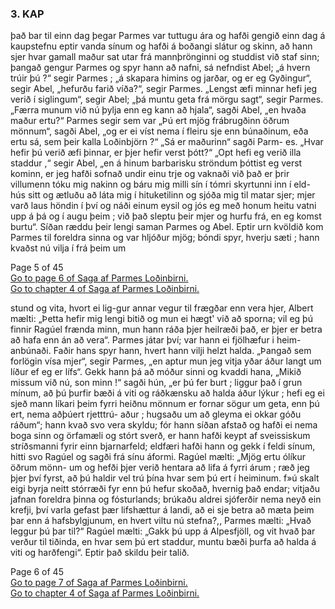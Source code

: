### 3. KAP

<p> 
    það bar til einn dag þegar Parmes var tuttugu ára og
    hafði gengið einn dag á kaupstefnu eptir vanda sínum og
    hafði á boðangi slátur og skinn, að hann sjer hvar gamall
    maður sat utar frá mannþrönginni og studdist við staf sinn;
    þangað gengur Parmes og spyr hann að nafni, sá nefndist
    Abel; „á hvern trúir þú ?“ segir Parmes ; „á skapara himins
    og jarðar, og er eg Gyðingur“, segir Abel, „hefurðu farið
    víða?“, segir Parmes. „Lengst æfi minnar hefi jeg verið í
    siglingum“, segir Abel; „þá muntu geta frá mörgu sagt“,
    segir Parmes. „Færra munum við nú þylja enn eg kann að
    hjala“, sagði Abel, „en hvaða maður ertu?“ Parmes segir sem
    var „Þú ert mjög frábrugðinn öðrum mönnum“, sagði Abel,
    „og er ei víst nema í fleiru sje enn búnaðinum, eða ertu sá,
    sem þeir kalla Loðinbjörn ?“ „Sá er maðurinn“ sagði Parm-
    es. „Hvar hefir þú verið æfi þinnar, er þjer hefir verst þótt?“
    „Opt hefi eg verið illa staddur ,“ segir Abel, „en á hinum
    barbarisku ströndum þóttist eg verst kominn, er jeg hafði sofnað
    undir einu trje og vaknaði við það er þrir villumenn tóku
    mig nakinn og báru mig milli sín í tómri skyrtunni inn í eld-
    hús sitt og ætluðu að láta mig í hituketilinn og sjóða mig til
    matar sjer; mjer varð laus höndin í því og náði einum eysil
    og jós eg með honum heitu vatni upp á þá og í augu þeim ;
    við það sleptu þeir mjer og hurfu frá, en eg komst burtu“.
    Síðan ræddu þeir lengi saman Parmes og Abel. Eptir urn
    kvöldið kom Parmes til foreldra sinna og var hljóður mjög;
    bóndi spyr, hverju sæti ; hann kvaðst nú vilja í frá þeim um
</p>

Page 5 of 45 <br/>
[Go to page 6 of Saga af Parmes Loðinbirni.](https://baekur-online.github.io/jon-bjarnason-online/saga-af-parmes-lodinbirni-page-06.html) <br/>
[Go to chapter 4 of Saga af Parmes Loðinbirni.](https://baekur-online.github.io/jon-bjarnason-online/saga-af-parmes-lodinbirni-page-07.html#4-kap)

<p>  
    stund og vita, hvort ei lig-gur annar vegur til frægðar enn vera
    hjer, Albert mælti: „Þetta hefir mig lengi bitið og mun ei
    hægt' við að sporna; vil eg þú finnir Ragúel frænda minn,
    mun hann ráða þjer heilræði það, er þjer er betra að hafa enn
    án að vera“. Parmes játar því; var hann ei fjölhæfur i heim-
    anbúnaði. Faðir hans spyr hann, hvert hann vilji helzt halda.
    „Þangað sem forlögin vísa mjer“, segir Parmes, „en aptur
    mun jeg vitja yðar áður langt um líður ef eg er lífs“. Gekk
    hann þá að móður sinni og kvaddi hana, „Mikið missum við
    nú, son minn !“ sagði hún, „er þú fer burt ; liggur það í grun
    mínum, að þú þurfir bæði á viti og ráðkænsku að halda áður
    lýkur ; hefi eg ei sjeð mann líkari þeim fyrri heiðnu mönnum
    er fornar sögur um geta, enn þú ert, nema aðþúert rjetttrú-
    aður ; hugsaðu um að gleyma ei okkar góðu ráðum“; hann
    kvað svo vera skyldu; fór hann síðan afstað og hafði ei nema
    boga sinn og örfamæli og stórt sverð, er hann hafði keypt
    af sveissiskum stríðsmanni fyrir einn bjarnarfeld; eldfæri hafði
    hann og gekk í feldi sínum, hitti svo Ragúel og sagði frá
    sínu áformi. Ragúel mælti: „Mjög ertu ólíkur öðrum mönn-
    um og hefði þjer verið hentara að lifa á fyrri árum ; ræð jeg
    þjer því fyrst, að þú haldir vel trú þína hvar sem þú ert í
    heiminum. f»ú skalt eigi byrja neitt stórræði fyr enn þú hefur
    skoðað, hvernig það endar; vitjaðu jafnan foreldra þinna og
    fósturlands; brúkaðu aldrei sjóferðir nema neyð ein krefji, því
    varla gefast þær lifshættur á landi, að ei sje betra að mæta þeim
    þar enn á hafsbylgjunum, en hvert viltu nú stefna?,, Parmes
    mælti: „Hvað leggur þú þar til?“ Ragúel mælti: „Gakk þú
    upp á Alpesfjöll, og vit hvað þar verður til tiðinda, en hvar
    sem þú ert staddur, muntu bæði þurfa að halda á viti og
    harðfengi“. Eptir það skildu þeir talið.
    </p>


Page 6 of 45 <br/>
[Go to page 7 of Saga af Parmes Loðinbirni.](https://baekur-online.github.io/jon-bjarnason-online/saga-af-parmes-lodinbirni-page-07.html) <br/>
[Go to chapter 4 of Saga af Parmes Loðinbirni.](https://baekur-online.github.io/jon-bjarnason-online/saga-af-parmes-lodinbirni-page-07.html#4-kap)
